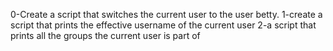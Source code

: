 0-Create a script that switches the current user to the user betty.
1-create a script that prints the effective username of the current user
2-a script that prints all the groups the current user is part of
